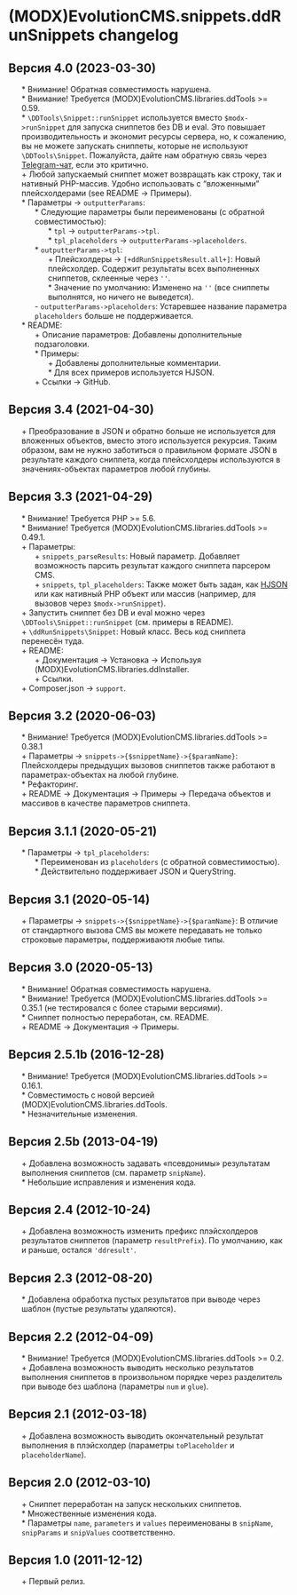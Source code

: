 # (MODX)EvolutionCMS.snippets.ddRunSnippets changelog


## Версия 4.0 (2023-03-30)
* \* Внимание! Обратная совместимость нарушена.
* \* Внимание! Требуется (MODX)EvolutionCMS.libraries.ddTools >= 0.59.
* \* `\DDTools\Snippet::runSnippet` используется вместо `$modx->runSnippet` для запуска сниппетов без DB и eval. Это повышает производительность и экономит ресурсы сервера, но, к сожалению, вы не можете запускать сниппеты, которые не используют `\DDTools\Snippet`. Пожалуйста, дайте нам обратную связь через [Telegram-чат](https://t.me/dd_code), если это критично.
* \+ Любой запускаемый сниппет может возвращать как строку, так и нативный PHP-массив. Удобно использовать с “вложенными” плейсхолдерами (see README → Примеры).
* \* Параметры → `outputterParams`:
	* \* Следующие параметры были переименованы (с обратной совместимостью):
		* \* `tpl` → `outputterParams->tpl`.
		* \* `tpl_placeholders` → `outputterParams->placeholders`.
	* \* `outputterParams->tpl`:
		* \+ Плейсхолдеры → `[+ddRunSnippetsResult.all+]`: Новый плейсхолдер. Содержит результаты всех выполненных сниппетов, склеенные через `''`.
		* \* Значение по умолчанию: Изменено на `''` (все сниппеты выполнятся, но ничего не выведется).
	* \- `outputterParams->placeholders`: Устаревшее название параметра `placeholders` больше не поддерживается.
* \* README:
	* \+ Описание параметров: Добавлены дополнительные подзаголовки.
	* \* Примеры:
		* \+ Добавлены дополнительные комментарии.
		* \* Для всех примеров используется HJSON.
	* \+ Ссылки → GitHub.


## Версия 3.4 (2021-04-30)
* \+ Преобразование в JSON и обратно больше не используется для вложенных объектов, вместо этого используется рекурсия. Таким образом, вам не нужно заботиться о правильном формате JSON в результате каждого сниппета, когда плейсхолдеры используются в значениях-объектах параметров любой глубины.


## Версия 3.3 (2021-04-29)
* \* Внимание! Требуется PHP >= 5.6.
* \* Внимание! Требуется (MODX)EvolutionCMS.libraries.ddTools >= 0.49.1.
* \+ Параметры:
	* \+ `snippets_parseResults`: Новый параметр. Добавляет возможность парсить результат каждого сниппета парсером CMS.
	* \+ `snippets`, `tpl_placeholders`: Также может быть задан, как [HJSON](https://hjson.github.io/) или как нативный PHP объект или массив (например, для вызовов через `$modx->runSnippet`).
* \+ Запустить сниппет без DB и eval можно через `\DDTools\Snippet::runSnippet` (см. примеры в README).
* \+ `\ddRunSnippets\Snippet`: Новый класс. Весь код сниппета перенесён туда.
* \+ README:
	* \+ Документация → Установка → Используя (MODX)EvolutionCMS.libraries.ddInstaller.
	* \+ Ссылки.
* \+ Composer.json → `support`.


## Версия 3.2 (2020-06-03)
* \* Внимание! Требуется (MODX)EvolutionCMS.libraries.ddTools >= 0.38.1
* \+ Параметры → `snippets->{$snippetName}->{$paramName}`: Плейсхолдеры предыдущих вызовов сниппетов также работают в параметрах-объектах на любой глубине.
* \* Рефакторинг.
* \+ README → Документация → Примеры → Передача объектов и массивов в качестве параметров сниппета.


## Версия 3.1.1 (2020-05-21)
* \* Параметры → `tpl_placeholders`:
	* \* Переименован из `placeholders` (с обратной совместимостью).
	* \* Действительно поддерживает JSON и QueryString.


## Версия 3.1 (2020-05-14)
* \+ Параметры → `snippets->{$snippetName}->{$paramName}`: В отличие от стандартного вызова CMS вы можете передавать не только строковые параметры, поддерживаютя любые типы.


## Версия 3.0 (2020-05-13)
* \* Внимание! Обратная совместимость нарушена.
* \* Внимание! Требуется (MODX)EvolutionCMS.libraries.ddTools >= 0.35.1 (не тестировался с более старыми версиями).
* \* Сниппет полностью переработан, см. README.
* \+ README → Документация → Примеры.


## Версия 2.5.1b (2016-12-28)
* \* Внимание! Требуется (MODX)EvolutionCMS.libraries.ddTools >= 0.16.1.
* \* Совместимость с новой версией (MODX)EvolutionCMS.libraries.ddTools.
* \* Незначительные изменения.


## Версия 2.5b (2013-04-19)
* \+ Добавлена возможность задавать «псевдонимы» результатам выполнения сниппетов (см. параметр `snipName`).
* \* Небольшие исправления и изменения кода.


## Версия 2.4 (2012-10-24)
* \+ Добавлена возможность изменить префикс плэйсхолдеров результатов сниппетов (параметр `resultPrefix`). По умолчанию, как и раньше, остался `'ddresult'`.


## Версия 2.3 (2012-08-20)
* \* Добавлена обработка пустых результатов при выводе через шаблон (пустые результаты удаляются).


## Версия 2.2 (2012-04-09)
* \* Внимание! Требуется (MODX)EvolutionCMS.libraries.ddTools >= 0.2.
* \+ Добавлена возможность выводить несколько результатов выполнения сниппетов в произвольном порядке через разделитель при выводе без шаблона (параметры `num` и `glue`).


## Версия 2.1 (2012-03-18)
* \+ Добавлена возможность выводить окончательный результат выполнения в плэйсхолдер (параметры `toPlaceholder` и `placeholderName`).


## Версия 2.0 (2012-03-10)
* \+ Сниппет переработан на запуск нескольких сниппетов.
* \* Множественные изменения кода.
* \* Параметры `name`, `parameters` и `values` переименованы в `snipName`, `snipParams` и `snipValues` соответственно.


## Версия 1.0 (2011-12-12)
* \+ Первый релиз.


<link rel="stylesheet" type="text/css" href="https://raw.githack.com/DivanDesign/CSS.ddMarkdown/master/style.min.css" />
<style>ul{list-style:none;}</style>